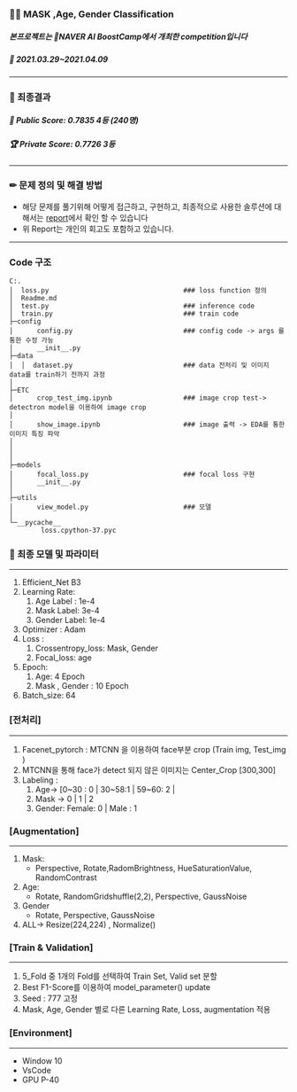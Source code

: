 ### 🦸‍♂️ MASK ,Age, Gender Classification

##### 본프로젝트는 🚀NAVER AI BoostCamp에서 개최한 competition입니다
##### 📆 2021.03.29~2021.04.09
---
### 🥇 최종결과

##### 🧨 Public Score: 0.7835 4등 (240명)
##### 🏆 Private Score: 0.7726 3등 

---
### ✏ 문제 정의 및 해결 방법

- 해당 문제를 풀기위해 어떻게 접근하고, 구현하고, 최종적으로 사용한 솔루션에 대해서는 [report](https://songbae.oopy.io/2c675fb0-30b9-4f7e-99f6-1ff2e11971b3)에서 확인 할 수 있습니다
- 위 Report는 개인의 회고도 포함하고 있습니다.

---

### Code 구조

```
C:.
│  loss.py                                  ### loss function 정의
│  Readme.md                                
│  test.py                                  ### inference code                    
│  train.py                                 ### train code
├─config
│      config.py                            ### config code -> args 를 통한 수정 가능
│      __init__.py
├─data
│  │  dataset.py                            ### data 전처리 및 이미지 data를 train하기 전까지 과정
│
├─ETC
│      crop_test_img.ipynb                  ### image crop test-> detectron model을 이용하여 image crop
│    
│      show_image.ipynb                     ### image 출력 -> EDA를 통한 이미지 특징 파악
│      
│    
│
├─models
│      focal_loss.py                        ### focal loss 구현
│      __init__.py
│
├─utils
│      view_model.py                        ### 모델 
│
└─__pycache__
        loss.cpython-37.pyc

```         
### 📜 최종 모델 및 파라미터
   ---
   1. Efficient_Net B3 
   2. Learning Rate:
       1. Age Label : 1e-4 
       2. Mask Label: 3e-4 
       3. Gender Label: 1e-4
   3. Optimizer : Adam 
   4. Loss :
       1. Crossentropy_loss: Mask, Gender 
       2. Focal_loss: age
   5. Epoch:
       1. Age: 4 Epoch 
       2. Mask , Gender : 10 Epoch 
   6. Batch_size: 64

### **[전처리]**

---

1.  Facenet_pytorch : MTCNN 을 이용하여 face부분 crop (Train img, Test_img )
2.  MTCNN을 통해 face가 detect 되지 않은 이미지는 Center_Crop [300,300]
3.  Labeling :
    1. Age→ [0~30 : 0 |  30~58:1 | 59~60: 2 | 
    2. Mask → 0 | 1 | 2 
    3. Gender: Female: 0 | Male : 1

### [Augmentation]

---

1. Mask:
    - Perspective, Rotate,RadomBrightness, HueSaturationValue, RandomContrast
2. Age:
    - Rotate, RandomGridshuffle(2,2), Perspective, GaussNoise
3. Gender
    - Rotate, Perspective, GaussNoise
4. ALL→ Resize(224,224) , Normalize()

### [Train & Validation]

---

1. 5_Fold 중 1개의 Fold를 선택하여 Train Set, Valid set 분할 
2. Best F1-Score를 이용하여 model_parameter() update 
3. Seed : 777 고정 
4.  Mask, Age, Gender 별로 다른 Learning Rate, Loss,  augmentation 적용 

### [Environment]
---
- Window 10
- VsCode
- GPU P-40


